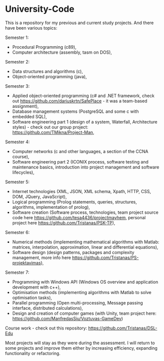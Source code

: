 # University-Code
This is a repository for my previous and current study projects. And there have been various topics: 

Semester 1:
 * Procedural Programming (c89), 
 * Computer architecture (assembly, tasm on DOS),
 
 Semester 2:
 * Data structures and algorithms (c),
 * Object-oriented programming (java),
 
 Semester 3:
 * Applied object-oriented programming (c# and .NET framework, check out <https://github.com/dariuskrtn/SafePlace> - it was a team-based assignment),
 * Database management systems (PostgreSQL and some c with embedded SQL),
 * Software engineering part 1 (design of a system, Waterfall, Architecture styles) - check out our group project: <https://github.com/TMikna/Project-Man>,
 
 Semester 4:
 * Computer networks (c and other languages, a section of the CCNA course),
 * Software engineering part 2 (ICONIX process, software testing and maintenance basics, introduction into project management and software lifecycles),
 
 Semester 5:
 * Internet technologies (XML, JSON, XML schema, Xpath, HTTP, CSS, DOM, JQuery, JavaScript),
 * Logical programming (Prolog statements, queries, structures, algorithms, implementation of prolog),
 * Software creation (Software process, technologies, team project source code here <https://github.com/tesa4436/projectmayhem>, personal project here <https://github.com/Tristanas/PSK-TP>),
 
 Semester 6:
 * Numerical methods (implementing mathematical algorithms with Matlab: matrices, interpolation, approximation, linear and differential equations),
 * Software design (design patterns, packages and complexity management, more info here <https://github.com/Tristanas/PS-projektavimas>),
 
 Semester 7:
 * Programming with Windows API (Windows OS overview and application development with c++),
 * Optimisation methods (implementing algorithms with Matlab to solve optimisation tasks),
 * Parallel programming (Open multi-processing, Message passing interface, distributed calculations),
 * Design and creation of computer games (with Unity, team project here: <https://github.com/ManfredasSiu/Voztuvas-GameDev>)
 
 Course work - check out this repository: <https://github.com/Tristanas/DSL-Edu>
 
 
 Most projects will stay as they were during the assessment. I will return to some projects and improve them either by increasing efficiency, expanding functionality or refactoring.
